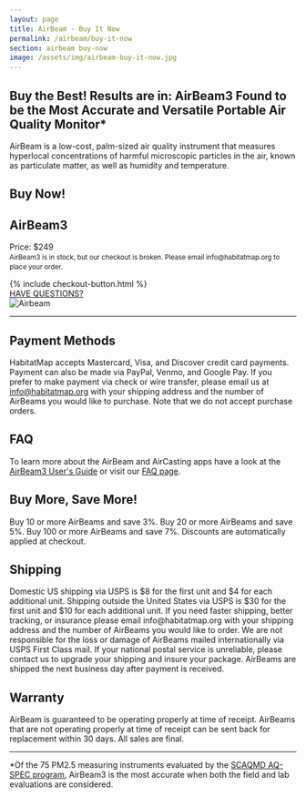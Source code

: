 ```yaml
---
layout: page
title: AirBeam - Buy It Now
permalink: /airbeam/buy-it-now
section: airbeam buy-now
image: /assets/img/airbeam-buy-it-now.jpg
---
```


<section class="shop-airbeam">
  <div class="panel panel--leading-text">
    <h1 class="shop-airbeam__heading heading heading--large u--accent-cyan">
      Buy the Best! Results are in: AirBeam3 Found to be the Most Accurate and Versatile Portable Air Quality Monitor*
    </h1>
    <p class="shop-airbeam__caption heading u--gray-text">
      AirBeam is a low-cost, palm-sized air quality instrument that measures hyperlocal concentrations of harmful microscopic particles in the air, known as particulate matter, as well as humidity and temperature.
    </p>
  </div>
  <div class="shop-airbeam__action-panel panel arc-background arc-background--right-teal-light">
    <div class="split--50 split--padding-right split--order-secondary">
      <h1 class="heading heading--medium u--accent-cyan">Buy Now!</h1>
      <h2 class="heading heading--small u--margin-bottom-tiny">AirBeam3</h2>
      <p class="p--body">
        Price: $249
        <br>
        <small class="u--tiny-text">AirBeam3 is in stock, but our checkout is broken. Please email info@habitatmap.org to place your order.</small>
      </p>
      <div class="shop-airbeam__buy-button">
        {% include checkout-button.html %}
      </div>
      <a href="/airbeam/get-consultation" class="shop-airbeam__get-consult-button button button--secondary">
        HAVE QUESTIONS?
      </a>
    </div>
    <div class="split--50 u--align-right">
      <img
        alt="Airbeam"
        class="img lazyload"
        data-src="/assets/img/airbeam-buy-it-now.jpg?nf_resize=fit&w=750"
        src="/assets/img/airbeam-buy-it-now.jpg?nf_resize=fit&w=20"
      />
    </div>
  </div>

  <hr class="panel-separator">

  <div class="panel shop-airbeam-information">
    <div class="shop-airbeam-information__item">
      <h2 class="heading heading--medium u--gray-text">
        Payment Methods
      </h2>
      <p class="p--body">
        HabitatMap accepts Mastercard, Visa, and Discover credit card payments. Payment can also be made via PayPal, Venmo, and Google Pay. If you prefer to make payment via check or wire transfer, please email us at <a href="mailto:info@habitatmap.org">info@habitatmap.org</a> with your shipping address and the number of AirBeams you would like to purchase. Note that we do not accept purchase orders.
      </p>
      <h2 class="heading heading--medium u--gray-text">
        FAQ
      </h2>
      <p class="p--body">
        To learn more about the AirBeam and AirCasting apps have a look at the <a href="/airbeam/users-guide">AirBeam3 User's Guide</a> or visit our <a href="/airbeam/FAQ">FAQ page</a>.
      </p>
      <h2 class="heading heading--medium u--gray-text">
        Buy More, Save More!
      </h2>
      <p class="p--body">
        Buy 10 or more AirBeams and save 3%. Buy 20 or more AirBeams and save 5%. Buy 100 or more AirBeams and save 7%. Discounts are automatically applied at checkout.
      </p>
    </div>
    <div class="shop-airbeam-information__item">
      <h2 class="heading heading--medium u--gray-text">
        Shipping
      </h2>
      <p class="p--body">
        Domestic US shipping via USPS is $8 for the first unit and $4 for each additional unit. Shipping outside the United States via USPS is $30 for the first unit and $10 for each additional unit. If you need faster shipping, better tracking, or insurance please email info@habitatmap.org with your shipping address and the number of AirBeams you would like to order. We are not responsible for the loss or damage of AirBeams mailed internationally via USPS First Class mail. If your national
        postal service is unreliable, please contact us to upgrade your shipping and insure your package. AirBeams are shipped the next business day after payment is received.
      </p>
      <h2 class="heading heading--medium u--gray-text">
        Warranty
      </h2>
      <p class="p--body">
        AirBeam is guaranteed to be operating properly at time of receipt. AirBeams that are not operating properly at time of receipt can be sent back for replacement within 30 days. All sales are final.
      </p>
    </div>

  </div>

  <hr class="panel-separator">

  <p class="shop-airbeam__sub p--body">
    *Of the 75 PM2.5 measuring instruments evaluated by the <a href="http://www.aqmd.gov/aq-spec/sensordetail/habitatmap---airbeam3" class="link" target="_blank">SCAQMD AQ-SPEC program</a>, AirBeam3 is the most accurate when both the field and lab evaluations are considered.
  </p>
</section>

